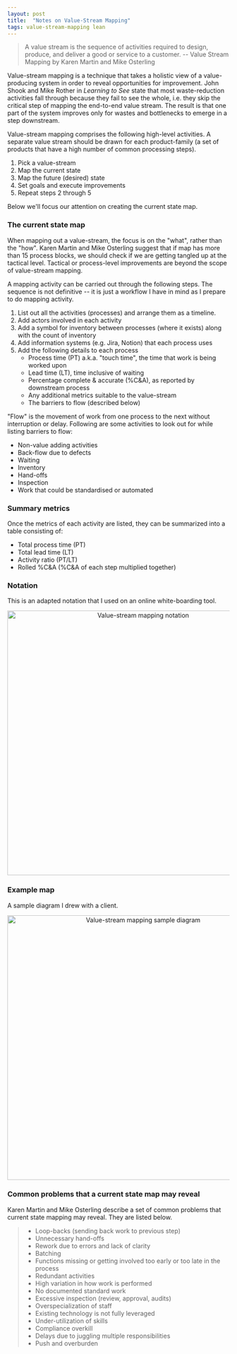 ```yaml
---
layout: post
title:  "Notes on Value-Stream Mapping"
tags: value-stream-mapping lean
---
```


> A value stream is the sequence of activities required to design, produce, and deliver a good or service to a customer. -- Value Stream Mapping by Karen Martin and Mike Osterling

Value-stream mapping is a technique that takes a holistic view of a 
value-producing system in order to reveal opportunities for improvement. 
John Shook and Mike Rother in _Learning to See_ state that most waste-reduction activities
fall through because they fail to see the whole, i.e. they skip the critical 
step of mapping the end-to-end value stream. 
The result is that one part of the system improves only for
wastes and bottlenecks to emerge in a step downstream.

Value-stream mapping comprises the following high-level activities. 
A separate value stream should be drawn for each product-family
(a set of products that have a high number of common processing steps). 

1. Pick a value-stream
2. Map the current state
3. Map the future (desired) state
4. Set goals and execute improvements
5. Repeat steps 2 through 5

Below we'll focus our attention on creating the current state map.

### The current state map
When mapping out a value-stream, the focus is on the "what", rather than the "how".
Karen Martin and Mike Osterling suggest that if map has more than 15 process blocks,
we should check if we are getting tangled up at the tactical level.
Tactical or process-level improvements are beyond the scope of value-stream mapping.

A mapping activity can be carried out through the following steps.
The sequence is not definitive -- it is just a workflow I have in mind as I prepare to do mapping activity.
1. List out all the activities (processes) and arrange them as a timeline.
2. Add actors involved in each activity
3. Add a symbol for inventory between processes (where it exists) along with the count of inventory
4. Add information systems (e.g. Jira, Notion) that each process uses
5. Add the following details to each process
   - Process time (PT) a.k.a. "touch time", the time that work is being worked upon
   - Lead time (LT), time inclusive of waiting
   - Percentage complete & accurate (%C&A), as reported by downstream process
   - Any additional metrics suitable to the value-stream
   - The barriers to flow (described below)

"Flow" is the movement of work from one process to the next without interruption or delay.
Following are some activities to look out for while listing barriers to flow:
- Non-value adding activities
- Back-flow due to defects
- Waiting
- Inventory
- Hand-offs
- Inspection
- Work that could be standardised or automated

### Summary metrics
Once the metrics of each activity are listed, they can be summarized into a table consisting of:
- Total process time (PT)
- Total lead time (LT)
- Activity ratio (PT/LT)
- Rolled %C&A (%C&A of each step multiplied together)

### Notation
This is an adapted notation that I used on an online white-boarding tool.

<center><img src="/assets/images/value-stream-mapping-symbols.png" width="600" alt="Value-stream mapping notation"></center>

### Example map
A sample diagram I drew with a client.

<center><img src="/assets/images/value-stream-mapping-sample.png" width="600" alt="Value-stream mapping sample diagram"></center>

### Common problems that a current state map may reveal
Karen Martin and Mike Osterling describe a set of common problems 
that current state mapping may reveal. They are listed below.

> - Loop-backs (sending back work to previous step)
> - Unnecessary hand-offs
> - Rework due to errors and lack of clarity
> - Batching
> - Functions missing or getting involved too early or too late in the process
> - Redundant activities
> - High variation in how work is performed
> - No documented standard work
> - Excessive inspection (review, approval, audits)
> - Overspecialization of staff
> - Existing technology is not fully leveraged
> - Under-utilization of skills
> - Compliance overkill
> - Delays due to juggling multiple responsibilities
> - Push and overburden